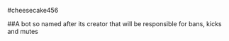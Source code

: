 #cheesecake456

##A bot so named after its creator that will be responsible for bans, kicks and mutes

